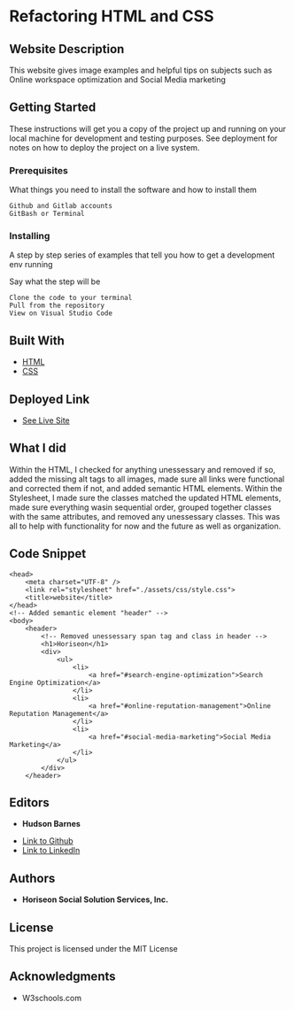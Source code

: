 # Refactoring HTML and CSS

## Website Description

This website gives image examples and helpful tips on subjects such as Online workspace optimization and Social Media marketing

## Getting Started

These instructions will get you a copy of the project up and running on your local machine for development and testing purposes. See deployment for notes on how to deploy the project on a live system.

### Prerequisites

What things you need to install the software and how to install them

```
Github and Gitlab accounts
GitBash or Terminal
```

### Installing

A step by step series of examples that tell you how to get a development env running

Say what the step will be

```
Clone the code to your terminal
Pull from the repository
View on Visual Studio Code
```

## Built With

* [HTML](https://developer.mozilla.org/en-US/docs/Web/HTML)
* [CSS](https://developer.mozilla.org/en-US/docs/Web/CSS)

## Deployed Link

* [See Live Site](#)

## What I did

Within the HTML, I checked for anything unessessary and removed if so, added the missing alt tags to all images, made sure all links were functional and corrected them if not, and added semantic HTML elements.
Within the Stylesheet, I made sure the classes matched the updated HTML elements, made sure everything wasin sequential order, grouped together classes with the same attributes, and removed any unessessary classes.
This was all to help with functionality for now and the future as well as organization.

## Code Snippet

```
<head>
    <meta charset="UTF-8" />
    <link rel="stylesheet" href="./assets/css/style.css">
    <title>website</title>
</head>
<!-- Added semantic element "header" -->
<body>
    <header>
        <!-- Removed unessessary span tag and class in header -->
        <h1>Horiseon</h1>
        <div>
            <ul>
                <li>
                    <a href="#search-engine-optimization">Search Engine Optimization</a>
                </li>
                <li>
                    <a href="#online-reputation-management">Online Reputation Management</a>
                </li>
                <li>
                    <a href="#social-media-marketing">Social Media Marketing</a>
                </li>
            </ul>
        </div>
    </header>

```

## Editors

* **Hudson Barnes**
- [Link to Github](https://github.com/hudsonmbarnes)
- [Link to LinkedIn](https://www.linkedin.com/in/hudson-barnes-398483151/) 


## Authors

* **Horiseon Social Solution Services, Inc.** 


## License

This project is licensed under the MIT License 

## Acknowledgments

* W3schools.com